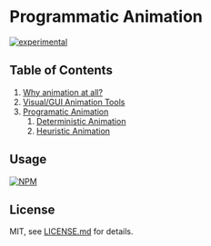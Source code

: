# Programmatic Animation

[![experimental](http://badges.github.io/stability-badges/dist/experimental.svg)](http://github.com/badges/stability-badges)

## Table of Contents
1. [Why animation at all?](lessons/1-%20Why%20animation%20at%20all/index.md)
2. [Visual/GUI Animation Tools](lessons/1-%20Why%20animation%20at%20all/index.md)
3. [Programatic Animation](lessons/1-%20Why%20animation%20at%20all/index.md)
	1. [Deterministic Animation](lessons/1-%20Why%20animation%20at%20all/index.md)
	2. [Heuristic Animation](lessons/1-%20Why%20animation%20at%20all/index.md)

## Usage

[![NPM](https://nodei.co/npm/test-lesson.png)](https://www.npmjs.com/package/test-lesson)

## License

MIT, see [LICENSE.md](http://github.com/BrendanNeufeld/test-lesson/blob/master/LICENSE.md) for details.

